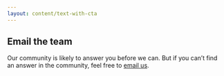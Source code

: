 ```yaml
---
layout: content/text-with-cta
---
```


## Email the team

Our community is likely to answer you before we can. But if you can’t find an answer in the community, feel free to [email us](mailto:guides@dta.gov.au).
